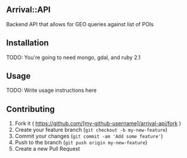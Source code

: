 Arrival::API
---
Backend API that allows for GEO queries against list of POIs

## Installation
TODO: You're going to need mongo, gdal, and ruby 2.1

## Usage
TODO: Write usage instructions here

## Contributing

1. Fork it ( https://github.com/[my-github-username]/arrival-api/fork )
2. Create your feature branch (`git checkout -b my-new-feature`)
3. Commit your changes (`git commit -am 'Add some feature'`)
4. Push to the branch (`git push origin my-new-feature`)
5. Create a new Pull Request
